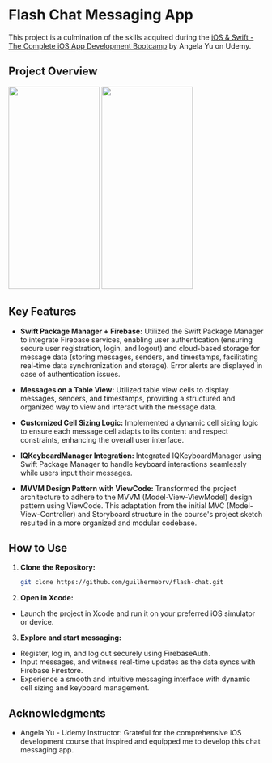# Flash Chat Messaging App

This project is a culmination of the skills acquired during the [iOS & Swift - The Complete iOS App Development Bootcamp](https://www.udemy.com/course/ios-13-app-development-bootcamp) by Angela Yu on Udemy.

## Project Overview

<img src="https://github.com/guilhermebrv/flash-chat/assets/104163003/d260c94e-37f2-4169-bd74-eaef6c5ad37a" width="180" height="400" />
<img src="https://github.com/guilhermebrv/flash-chat/assets/104163003/0c517b43-d15f-4c34-a52d-9420739c79ca" width="180" height="400" />

## Key Features

- **Swift Package Manager + Firebase:** Utilized the Swift Package Manager to integrate Firebase services, enabling user authentication (ensuring secure user registration, login, and logout) and cloud-based storage for message data (storing messages, senders, and timestamps, facilitating real-time data synchronization and storage). Error alerts are displayed in case of authentication issues.

- **Messages on a Table View:** Utilized table view cells to display messages, senders, and timestamps, providing a structured and organized way to view and interact with the message data.

- **Customized Cell Sizing Logic:** Implemented a dynamic cell sizing logic to ensure each message cell adapts to its content and respect constraints, enhancing the overall user interface.

- **IQKeyboardManager Integration:** Integrated IQKeyboardManager using Swift Package Manager to handle keyboard interactions seamlessly while users input their messages.

- **MVVM Design Pattern with ViewCode:** Transformed the project architecture to adhere to the MVVM (Model-View-ViewModel) design pattern using ViewCode. This adaptation from the initial MVC (Model-View-Controller) and Storyboard structure in the course's project sketch resulted in a more organized and modular codebase.

## How to Use

1. **Clone the Repository:**
   ```bash
   git clone https://github.com/guilhermebrv/flash-chat.git

2. **Open in Xcode:**
- Launch the project in Xcode and run it on your preferred iOS simulator or device.

3. **Explore and start messaging:**
- Register, log in, and log out securely using FirebaseAuth.
- Input messages, and witness real-time updates as the data syncs with Firebase Firestore.
- Experience a smooth and intuitive messaging interface with dynamic cell sizing and keyboard management.

## Acknowledgments
- Angela Yu - Udemy Instructor: Grateful for the comprehensive iOS development course that inspired and equipped me to develop this chat messaging app.
